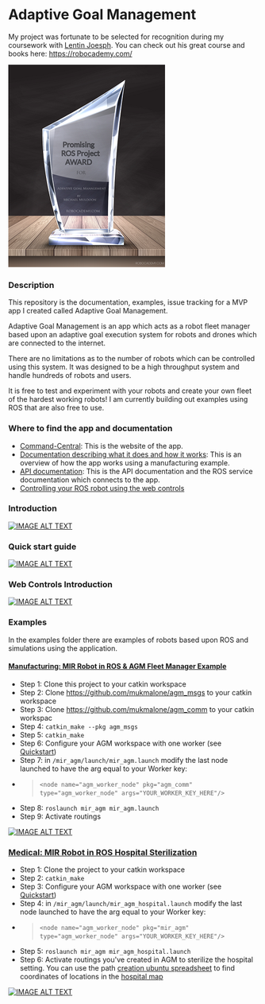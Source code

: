 # Adaptive Goal Management #


My project was fortunate to be selected for recognition during my coursework with [Lentin Joesph](https://www.linkedin.com/in/lentinjoseph/).  You can check out his great course and books here: https://robocademy.com/

![image info](./documentation/pictures/2.png)


### Description ###

This repository is the documentation, examples, issue tracking for a MVP app I created called Adaptive Goal Management.

Adaptive Goal Management is an app which acts as a robot fleet manager based upon an adaptive goal execution system for robots and drones which are connected to the internet.  

There are no limitations as to the number of robots which can be controlled using this system.  It was designed to be a high throughput system and handle hundreds of robots and users.

It is free to test and experiment with your robots and create your own fleet of the hardest working robots!  I am currently building out examples using ROS that are also free to use.

### Where to find the app and documentation ###

- [Command-Central](https://adaptive-goal-management.herokuapp.com/): This is the website of the app. 
- [Documentation describing what it does and how it works](https://github.com/mukmalone/AdpativeGoalManagement/blob/master/documentation/Adaptive%20Goal%20Management-Overview.pdf): This is an overview of how the app works using a manufacturing example.
- [API documentation](https://github.com/mukmalone/AdpativeGoalManagement/blob/master/documentation/API_Documentation.md): This is the API documentation and the ROS service documentation which connects to the app.
- [Controlling your ROS robot using the web controls](https://github.com/mukmalone/AdaptiveGoalManagement/blob/master/documentation/ROS_Web_Control.md)

### Introduction ###
[![IMAGE ALT TEXT](http://img.youtube.com/vi/hbpWmQUFGMc/0.jpg)](https://youtu.be/hbpWmQUFGMc "Robotic Adaptive Goal Managment - Introduction")

### Quick start guide ###
[![IMAGE ALT TEXT](http://img.youtube.com/vi/ex2v6yrXj6A/0.jpg)](https://youtu.be/ex2v6yrXj6A "AGM Quick Start")

### Web Controls Introduction ###
[![IMAGE ALT TEXT](http://img.youtube.com/vi/4XWrP4JeaoY/0.jpg)](https://youtu.be/4XWrP4JeaoY "Web Controls Introduction")

### Examples ###
In the examples folder there are examples of robots based upon ROS and simulations using the application.

#### [Manufacturing: MIR Robot in ROS & AGM Fleet Manager Example](https://github.com/mukmalone/AdpativeGoalManagement/tree/master/examples/mir_robot) ####

- Step 1: Clone this project to your catkin workspace
- Step 2: Clone https://github.com/mukmalone/agm_msgs to your catkin workspace
- Step 3: Clone https://github.com/mukmalone/agm_comm to your catkin workspac
- Step 4: `catkin_make --pkg agm_msgs`
- Step 5: `catkin_make`
- Step 6: Configure your AGM workspace with one worker (see [Quickstart](https://www.youtube.com/watch?v=ex2v6yrXj6A&feature=youtu.be))
- Step 7: in `/mir_agm/launch/mir_agm.launch` modify the last node launched to have the arg equal to your Worker key:
- > `<node name="agm_worker_node" pkg="agm_comm" type="agm_worker_node" args="YOUR_WORKER_KEY_HERE"/>`
- Step 8: `roslaunch mir_agm mir_agm.launch`
- Step 9: Activate routings

[![IMAGE ALT TEXT](http://img.youtube.com/vi/ErKl_EgNA28/0.jpg)](https://youtu.be/ErKl_EgNA28 "MIR Robot in ROS & Adaptive Goal Management Implementation")

### [Medical: MIR Robot in ROS Hospital Sterilization](https://github.com/mukmalone/AdpativeGoalManagement/tree/master/examples/mir_robot/mir_agm/launch) ###
- Step 1: Clone the project to your catkin workspace
- Step 2: `catkin_make`
- Step 3: Configure your AGM workspace with one worker (see [Quickstart](https://www.youtube.com/watch?v=ex2v6yrXj6A&feature=youtu.be))
- Step 4: in `/mir_agm/launch/mir_agm_hospital.launch` modify the last node launched to have the arg equal to your Worker key:
- > `<node name="agm_worker_node" pkg="mir_agm" type="agm_worker_node" args="YOUR_WORKER_KEY_HERE"/>`
- Step 5: `roslaunch mir_agm mir_agm_hospital.launch`
- Step 6: Activate routings you've created in AGM to sterilize the hospital setting.  You can use the path [creation ubuntu spreadsheet](https://github.com/mukmalone/AdpativeGoalManagement/blob/master/documentation/path_building_v1.ods) to find coordinates of locations in the [hospital map](https://github.com/mukmalone/AdpativeGoalManagement/tree/master/examples/mir_robot/mir_agm/maps)

[![IMAGE ALT TEXT](http://img.youtube.com/vi/WQkUFjGvlpc/0.jpg)](https://youtu.be/WQkUFjGvlpc "ROS Hector Mapping using MIR in hospital setting")

